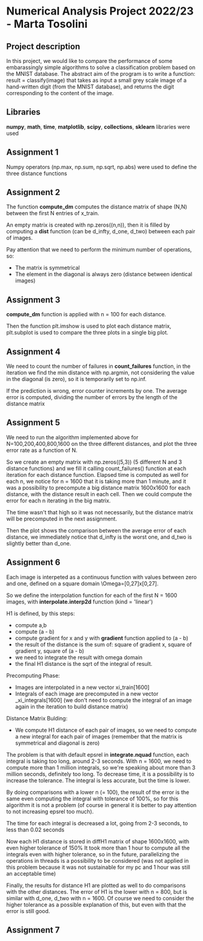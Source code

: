 # Numerical Analysis Project 2022/23 - Marta Tosolini

## Project description

In this project, we would like to compare the performance of some embarassingly simple algorithms to solve a classification problem based on the MNIST database.
The abstract aim of the program is to write a function:
result = classify(image)
that takes as input a small grey scale image of a hand-written digit (from the MNIST database), and returns the digit corresponding to the content of the image.

## Libraries

**numpy**, **math**, **time**, **matplotlib**, **scipy**, **collections**, **sklearn** libraries were used


## Assignment 1

Numpy operators (np.max, np.sum, np.sqrt, np.abs) were used to define the three distance functions

## Assignment 2

The function **compute_dm** computes the distance matrix of shape (N,N) between the first N entries of x_train.

An empty matrix is created with np.zeros((n,n)), then it is filled by computing a **dist** function (can be d_infty, d_one, d_two) between each pair of images. 

Pay attention that we need to perform the minimum number of operations, so:
- The matrix is symmetrical
- The element in the diagonal is always zero (distance between identical images)

## Assignment 3

**compute_dm** function is applied with n = 100 for each distance. 

Then the function plt.imshow is used to plot each distance matrix, plt.subplot is used to compare the three plots in a single big plot.

## Assignment 4

We need to count the number of failures in **count_failures** function, in the iteration we find the min distance with np.argmin, not considering the value in the diagonal (is zero), so it is temporarily set to np.inf.

If the prediction is wrong, error counter increments by one.
The average error is computed, dividing the number of errors by the length of the distance matrix

## Assignment 5

We need to run the algorithm implemented above for N=100,200,400,800,1600 on the three different distances, and plot the three error rate as a function of N.

So we create an empty matrix with np.zeros((5,3)) (5 different N and 3 distance functions) and we fill it calling count_failures() function at each iteration for each distance function. Elapsed time is computed as well for each n, we notice for n = 1600 that it is taking more than 1 minute, and it was a possibility to precompute a big distance matrix 1600x1600 for each distance, with the distance result in each cell. Then we could compute the error for each n iterating in the big matrix.

The time wasn't that high so it was not necessarily, but the distance matrix will be precomputed in the next assignment.

Then the plot shows the comparison between the average error of each distance, we immediately notice that d_infty is the worst one, and d_two is slightly better than d_one.

## Assignment 6

Each image is interpeted as a continuous function with values between zero and one, defined on a square domain \Omega=[0,27]x[0,27].

So we define the interpolation function for each of the first N = 1600 images, with **interpolate.interp2d** function (kind = 'linear')

H1 is defined, by this steps: 
- compute a,b
- compute (a - b)
- compute gradient for x and y with **gradient** function applied to (a - b)
- the result of the distance is the sum of: square of gradient x, square of gradient y, square of (a - b)
- we need to integrate the result with omega domain
- the final H1 distance is the sqrt of the integral of result.

Precomputing Phase:
- Images are interpolated in a new vector xi_train[1600]
- Integrals of each image are precomputed in a new vector _xi_integrals[1600] (we don't need to compute the integral of an image again in the iteration to build distance matrix)

Distance Matrix Bulding:
- We compute H1 distance of each pair of images, so we need to compute a new integral for each pair of images (remember that the matrix is symmetrical and diagonal is zero)

The problem is that with default epsrel in **integrate.nquad** function, each integral is taking too long, around 2-3 seconds.
With n = 1600, we need to compute more than 1 million integrals, so we're speaking about more than 3 million seconds, definitely too long.
To decrease time, it is a possibility is to increase the tolerance. The integral is less accurate, but the time is lower.

By doing comparisons with a lower n (= 100), the result of the error is the same even computing the integral with tolerance of 100%, so for this algorithm it is not a problem (of course in general it is better to pay attention to not increasing epsrel too much).

The time for each integral is decreased a lot, going from 2-3 seconds, to less than 0.02 seconds

Now each H1 distance is stored in diffH1 matrix of shape 1600x1600, with even higher tolerance of 150%
It took more than 1 hour to compute all the integrals even with higher tolerance, so in the future, parallelizing the operations in threads is a possibility to be considered (was not applied in this problem because it was not sustainable for my pc and 1 hour was still an acceptable time)

Finally, the results for distance H1 are plotted as well to do comparisons with the other distances. The error of H1 is the lower with n = 800, but is similar with d_one, d_two with n = 1600. Of course we need to consider the higher tolerance as a possible explanation of this, but even with that the error is still good.

## Assignment 7




